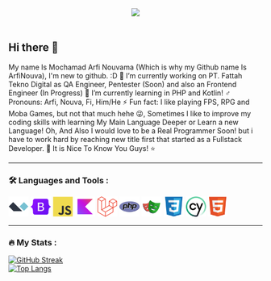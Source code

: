<div id="header" align="center">
  <img src="https://elements-resized.envatousercontent.com/elements-cover-images/89b3decf-475e-4aac-998e-bfdef27f4c6c?w=1370&cf_fit=scale-down&q=85&format=auto&s=7b4aae118ca4e96d6a01a1914a2884bdfc0b9b1b8f2e36d433e11ce0fbb42ed2" width="200"/>
</div>
<img id="profile" src="https://komarev.com/ghpvc/?username=ArfiNouva&style=flat-square&color=blue" alt=""/>

## Hi there 👋
My name Is Mochamad Arfi Nouvama (Which is why my Github name Is ArfiNouva), I'm new to github. :D
🔭 I’m currently working on PT. Fattah Tekno Digital as QA Engineer, Pentester (Soon) and also an Frontend Engineer (In Progress)
🌱 I’m currently learning in PHP and Kotlin!
 ♂️  Pronouns: Arfi, Nouva, Fi, Him/He
⚡ Fun fact: I like playing FPS, RPG and Moba Games, but not that much hehe 😜, Sometimes I like to improve my coding skills with learning My Main Language Deeper or Learn a new Language! Oh, And Also I would love to be a Real Programmer Soon! but i have to work hard by reaching new title first that started as a Fullstack Developer. 🤩
It is Nice To Know You Guys! ⭐

---

### :hammer_and_wrench: Languages and Tools :
<div>
<img src="https://github.com/devicons/devicon/blob/master/icons/alpinejs/alpinejs-original.svg" width="40" height="40">
<img src="https://github.com/devicons/devicon/blob/master/icons/bootstrap/bootstrap-original.svg" width="40" height="40">
 <img src="https://github.com/devicons/devicon/blob/master/icons/javascript/javascript-original.svg" width="40" height="40">
 <img src="https://github.com/devicons/devicon/blob/master/icons/kotlin/kotlin-original.svg" width="40" height="40">
 <img src="https://github.com/devicons/devicon/blob/master/icons/laravel/laravel-original.svg" width="40" height="40">
 <img src="https://github.com/devicons/devicon/blob/master/icons/php/php-original.svg" width="40" height="40">
 <img src="https://github.com/devicons/devicon/blob/master/icons/playwright/playwright-original.svg" width="40" height="40">
 <img src="https://github.com/devicons/devicon/blob/master/icons/css3/css3-original.svg" width="40" height="40">
 <img src="https://github.com/devicons/devicon/blob/master/icons/cypressio/cypressio-original.svg" width="40" height="40">
 <img src="https://github.com/devicons/devicon/blob/master/icons/html5/html5-original.svg" width="40" height="40">
</div>

---

### :fire: My Stats :
[![GitHub Streak](https://github-readme-streak-stats.herokuapp.com?user=ArfiNouva)](https://git.io/streak-stats) <br>
[![Top Langs](https://github-readme-stats.vercel.app/api/top-langs/?username=ArfiNouva&layout=compact&theme=vision-friendly-light)](https://github.com/anuraghazra/github-readme-stats)
<!--
**ArfiNouva/ArfiNouva** is a ✨ _special_ ✨ repository because its `README.md` (this file) appears on your GitHub profile.

Here are some ideas to get you started:

- 🔭 I’m currently working on ...
- 🌱 I’m currently learning ...
- 👯 I’m looking to collaborate on ...
- 🤔 I’m looking for help with ...
- 💬 Ask me about ...
- 📫 How to reach me: ...
- 😄 Pronouns: ...
- ⚡ Fun fact: ...
-->
